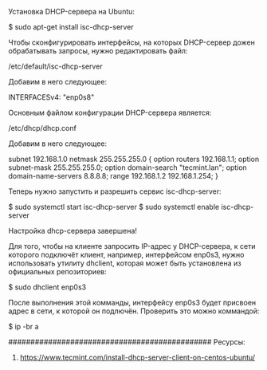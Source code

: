 Установка DHCP-сервера на Ubuntu:

$ sudo apt-get install isc-dhcp-server

Чтобы сконфигурировать интерфейсы, на которых DHCP-сервер дожен обрабатывать запросы, нужно редактировать файл:

/etc/default/isc-dhcp-server

Добавим в него следующее:

INTERFACESv4: "enp0s8"

Основным файлом конфигурации DHCP-сервера является:

/etc/dhcp/dhcp.conf

Добавим в него следующее:

subnet 192.168.1.0 netmask 255.255.255.0 {
        option routers                  192.168.1.1;
        option subnet-mask              255.255.255.0;
        option domain-search            "tecmint.lan";
        option domain-name-servers      8.8.8.8;
        range   192.168.1.2   192.168.1.254;
}

Теперь нужно запустить и разрешить сервис isc-dhcp-server:

$ sudo systemctl start isc-dhcp-server
$ sudo systemctl enable isc-dhcp-server

Настройка dhcp-сервера завершена!

Для того, чтобы на клиенте запросить IP-адрес у DHCP-сервера, к сети которого подключёт клиент, например, интерфейсом enp0s3, нужно использовать утилиту dhclient, которая может быть установлена из официальных репозиториев:

$ sudo dhclient enp0s3

После выполнения этой комманды, интерфейсу enp0s3 будет присвоен адрес в сети, к которой он подлючён. Проверить это можно коммандой:

$ ip -br a

##############################################
Ресурсы:

1. https://www.tecmint.com/install-dhcp-server-client-on-centos-ubuntu/
